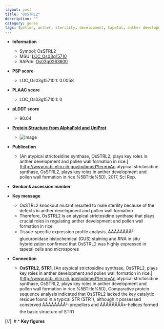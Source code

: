 ```yaml
---
layout: post
title: "OsSTRL2"
description: ""
category: genes
tags: [pollen, anther, sterility, development, tapetal, anther development, pollen wall, male sterility]
---
```


* **Information**  
    + Symbol: OsSTRL2  
    + MSU: [LOC_Os03g15710](http://rice.plantbiology.msu.edu/cgi-bin/ORF_infopage.cgi?orf=LOC_Os03g15710)  
    + RAPdb: [Os03g0263600](http://rapdb.dna.affrc.go.jp/viewer/gbrowse_details/irgsp1?name=Os03g0263600)  

* **PSP score**  
    + LOC_Os03g15710.1: 0.0058 

* **PLAAC score**  
    + LOC_Os03g15710.1: 0 

* **pLDDT score**
    + 90.04

* **[Protein Structure from AlphaFold and UniProt](https://www.uniprot.org/uniprotkb/Q84Q89/entry#structure)**
    + ![image](https://ricepsp.github.io/images/Q8/AF-Q84Q89-F1.png)

* **Publication**  
    + [An atypical strictosidine synthase, OsSTRL2, plays key roles in anther development and pollen wall formation in rice.](http://www.ncbi.nlm.nih.gov/pubmed?term=An atypical strictosidine synthase, OsSTRL2, plays key roles in anther development and pollen wall formation in rice.%5BTitle%5D), 2017, Sci Rep.

* **Genbank accession number**  

* **Key message**  
    + OsSTRL2 knockout mutant resulted to male sterility because of the defects in anther development and pollen wall formation
    + Therefore, OsSTRL2 is an atypical strictosidine synthase that plays crucial roles in regulating anther development and pollen wall formation in rice
    + Tissue-specific expression profile analysis, ÃÂÃÂÃÂÃÂ²-glucuronidase histochemical (GUS) staining and RNA in situ hybridization confirmed that OsSTRL2 was highly expressed in tapetal cells and microspores

* **Connection**  
    + __OsSTRL2__, __STR1__, [An atypical strictosidine synthase, OsSTRL2, plays key roles in anther development and pollen wall formation in rice.](http://www.ncbi.nlm.nih.gov/pubmed?term=An atypical strictosidine synthase, OsSTRL2, plays key roles in anther development and pollen wall formation in rice.%5BTitle%5D),  Comparative protein sequence analysis indicated that OsSTRL2 lacked the key catalytic residue found in a typical STR (STR1), although it possessed conserved ÃÂÃÂÃÂÃÂ²-propellers and ÃÂÃÂÃÂÃÂ±-helices formed the basic structure of STR1

[//]: # * **Key figures**  


